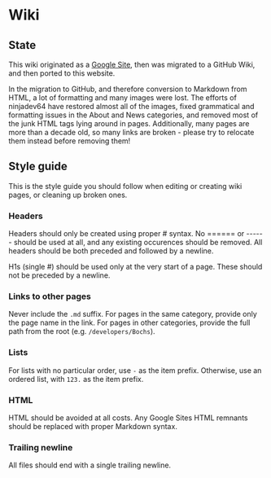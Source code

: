 # Wiki

## State

This wiki originated as a [Google Site](https://sites.google.com/a/puredarwin.org/puredarwin/), then was migrated to a GitHub Wiki, and then ported to this website.

In the migration to GitHub, and therefore conversion to Markdown from HTML, a lot of formatting and many images were lost. The efforts of ninjadev64 have restored almost all of the images, fixed grammatical and formatting issues in the About and News categories, and removed most of the junk HTML tags lying around in pages. Additionally, many pages are more than a decade old, so many links are broken - please try to relocate them instead before removing them!

## Style guide

This is the style guide you should follow when editing or creating wiki pages, or cleaning up broken ones.

### Headers

Headers should only be created using proper # syntax. No ====== or ------ should be used at all, and any existing occurences should be removed. All headers should be both preceded and followed by a newline.

H1s (single #) should be used only at the very start of a page. These should not be preceded by a newline.

### Links to other pages

Never include the `.md` suffix. For pages in the same category, provide only the page name in the link. For pages in other categories, provide the full path from the root (e.g. `/developers/Bochs`).

### Lists

For lists with no particular order, use `-` as the item prefix. Otherwise, use an ordered list, with `123.` as the item prefix.

### HTML

HTML should be avoided at all costs. Any Google Sites HTML remnants should be replaced with proper Markdown syntax.

### Trailing newline

All files should end with a single trailing newline.
